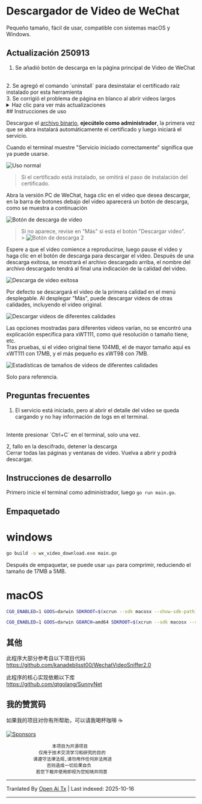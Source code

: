 # Descargador de Video de WeChat

Pequeño tamaño, fácil de usar, compatible con sistemas macOS y Windows.

## Actualización 250913

1. Se añadió botón de descarga en la página principal de Video de WeChat
<br/>
2. Se agregó el comando `uninstall` para desinstalar el certificado raíz instalado por esta herramienta
<br/>
3. Se corrigió el problema de página en blanco al abrir videos largos

<details><summary>Haz clic para ver más actualizaciones</summary>

## Actualización 250808

1. Se corrigió el problema de ausencia del botón de descarga en la nueva versión de WeChat


## Actualización 250621

1. Optimización en la visualización del "progreso" durante la descarga
<br/>
2. Se añadió el comando `download` para descargar y descifrar videos desde la terminal. Para videos mayores a 1G se recomienda usar este método
<br/>

```bash
# 使用方式
./wx_video_download_xx download --url "视频地址" --key 解密key --filename "文件名"
# 视频地址、文件名参数需要双引号包裹。解密key不用双引号
# 将会下载视频到 `Downloads` 目录，然后解密
```
3、En el menú "Más" del canal de video, se agregó el botón "Imprimir comando de descarga"
<br/>
4, Se corrigió el problema de que algunos mensajes de error al instalar certificados no estaban en chino


## Actualización 250514

1, Se corrigió el problema de no poder descargar imágenes y videos

## Actualización 25042501

1, Se corrigió el problema de que los videos descargados no se podían reproducir

## Actualización 250425

1, Se corrigió el problema de no poder descargar videos

## Actualización 250424

1, Se corrigió el problema de inconsistencia en el estilo del botón de descarga
<br/>
2, Se corrigió el problema de que al hacer clic en el botón Más no se mostraba el menú Más
<br/>
3, Se agregó una alerta para que Windows pregunte si se desea ejecutar como administrador al fallar el inicio

## Actualización 250215

1, Muestra el progreso de descarga en la consola, y cuando no se puede obtener el progreso muestra los bytes descargados
<br/>
2, Se agregó la descarga de la imagen de portada en el menú "Más"
<br/>
3, Detección automática del dispositivo de red actual y proxy
<br/>
4, Soporte para parámetros de línea de comandos para especificar el dispositivo de red a usar en proxy y el puerto usado por el programa


```bash
./wx_video_download_xxx --dev=Wi-Fi --port=1080
```
> En general, no es necesario especificar manualmente el dispositivo y el número de puerto, simplemente ejecutar ./wx_video_download_xxx

## Actualización 241216

1. Soporte para descargar repeticiones de transmisiones en vivo
<br/>
2. Soporte para sistemas macOS
<br/>
Probado y funcionando en WeChat Versión 3.8.9 (28564)

Instrucciones de uso en macOS


```bash
chmod +x ./wx_video_download_darwin_xxx
sudo ./wx_video_download_darwin_xxx
```
En este momento se mostrará un aviso indicando que el archivo no se puede abrir, es necesario ir a la configuración del sistema para permitirlo, y luego ejecutar nuevamente `sudo ./wx_video_download_darwin_xxx`.  
<br/>

Durante el proceso de instalación del certificado se solicitarán permisos, solo acepte. Posteriormente, para abrir no será necesario usar `sudo`, solo hay que hacer doble clic para ejecutar.  
<br/>

Al cerrar la terminal de `macOS` por favor utilice la combinación `Command + c`, de lo contrario puede que no se cancele el proxy del sistema, lo que causaría problemas de acceso a la red.  
<br/>

> Cuando haya problemas de acceso a la red, por favor revise el proxy del sistema y cancele manualmente.  

<br/>

## Actualización 241106

1. Se corrigió el problema donde los videos que no eran la primera vez que se abrían, descargados no podían reproducirse.  

Ahora al hacer clic en los videos de "Más recomendaciones" en la página, los videos descargados se pueden abrir y reproducir normalmente.  
<br>
Cuando aparezca el mensaje "Error de descifrado, deteniendo descarga", cierre todas las páginas y ventanas de video. Ábralas de nuevo y podrá descargar.  

## Actualización 241104

1. Soporte para descargar videos en diferentes calidades.  
<br>
2. Se corrigió el problema que impedía arrastrar la barra de progreso en los videos descargados.  
<br>
3. Se corrigió el problema de descargar videos largos antes de que se cargara el progreso, lo que causaba que el video no se reprodujera o estuviera incompleto.  
<br>
4. Se corrigió el problema donde algunos videos se confundían con imágenes y no podían descargarse.  
<br>
5. Se corrigió el problema de carga infinita en las salas de transmisión en vivo.  

![Botón de descarga 2](https://raw.githubusercontent.com/ltaoo/wx_channels_download/main/assets/screenshot13.png)  

Para más detalles sobre los videos de diferentes calidades, consulte las instrucciones de uso más abajo.  

## Actualización 241102  


Añadir el botón "Descargar video" en el menú desplegable "Más", compatible con diferentes diseños de página de detalles que no muestran el botón de descarga.

![Botón de descarga2](https://raw.githubusercontent.com/ltaoo/wx_channels_download/main/assets/screenshot10.png)

## Actualización 241101

Ahora no es necesario descargar ni instalar manualmente el certificado.
<br>
Se corrigió el problema de que al descargar indicaba que no se encontraba `lib/jszip.min.js`.

## Actualización 241031

Se volvió a encontrar el problema de que no se podía descargar desde la página, esta vez se cambió a descargar un paquete comprimido, con el video dentro del paquete.
Actualmente funciona, pero no se puede garantizar que siga funcionando en el futuro.

Se recomienda usar [WechatVideoSniffer2.0](https://github.com/kanadeblisst00/WechatVideoSniffer2.0) que es más estable.

## Actualización 241030

Cuando el contenido del canal de video son múltiples imágenes, también aparecerá el botón de descarga. Al hacer clic, se descargará un paquete comprimido que contiene todas las imágenes.

## Actualización 241022

Cuando un video es eliminado, no mostraba correctamente "Eliminado" sino que quedaba siempre en estado de carga.
El botón de descarga se modificó para tener el mismo estilo que los otros botones de acción.

## Actualización 241016

La versión anterior no pudo descargar de nuevo, al cambiar a descarga directa en la página volvió a funcionar, ¿será por la versión del cliente de WeChat? No lo sé bien.
Si la versión 241016 no funciona, pueden probar otras versiones.
Actualmente mi versión de cliente de WeChat es `Weixin 3.9.12.17`, y descarga normalmente.

## Actualización 241011

Parece que el canal de video cambió de nuevo, ya no se puede descargar directamente en la página. Se cambió a que al hacer clic en el botón de descarga se copie el enlace del video al portapapeles, y luego abrirlo en Google u otro navegador para descargar.
Además, probé muchos videos que se pueden descargar directamente, ya no están cifrados. Por lo tanto, si hay videos cifrados, la nueva versión puede que falle en la descarga.

> Descargar directamente en la página, en teoría sigue siendo posible, pero la implementación es mucho más complicada, se estudiará más adelante.

</details>
## Instrucciones de uso

Descargue el [archivo binario](https://github.com/ltaoo/wx_channels_download/releases), **ejecútelo como administrador**, la primera vez que se abra instalará automáticamente el certificado y luego iniciará el servicio.

Cuando el terminal muestre "Servicio iniciado correctamente" significa que ya puede usarse.

![Uso normal](https://raw.githubusercontent.com/ltaoo/wx_channels_download/main/assets/screenshot8.png)

> Si el certificado está instalado, se omitirá el paso de instalación del certificado.

Abra la versión PC de WeChat, haga clic en el video que desea descargar, en la barra de botones debajo del video aparecerá un botón de descarga, como se muestra a continuación

![Botón de descarga de video](https://raw.githubusercontent.com/ltaoo/wx_channels_download/main/assets/screenshot1.png)

> Si no aparece, revise en "Más" si está el botón "Descargar video".<br> > ![Botón de descarga 2](https://raw.githubusercontent.com/ltaoo/wx_channels_download/main/assets/screenshot10.png)

Espere a que el video comience a reproducirse, luego pause el video y haga clic en el botón de descarga para descargar el video. Después de una descarga exitosa, se mostrará el archivo descargado arriba, el nombre del archivo descargado tendrá al final una indicación de la calidad del video.

![Descarga de video exitosa](https://raw.githubusercontent.com/ltaoo/wx_channels_download/main/assets/screenshot2.png)

Por defecto se descargará el video de la primera calidad en el menú desplegable. Al desplegar "Más", puede descargar videos de otras calidades, incluyendo el video original.

![Descargar videos de diferentes calidades](https://raw.githubusercontent.com/ltaoo/wx_channels_download/main/assets/screenshot13.png)
<br>

Las opciones mostradas para diferentes videos varían, no se encontró una explicación específica para xWT111, como qué resolución o tamaño tiene, etc.
<br>
Tras pruebas, si el video original tiene 104MB, el de mayor tamaño aquí es xWT111 con 17MB, y el más pequeño es xWT98 con 7MB.

![Estadísticas de tamaños de videos de diferentes calidades](https://raw.githubusercontent.com/ltaoo/wx_channels_download/main/assets/screenshot14.png)

Solo para referencia.

## Preguntas frecuentes

1. El servicio está iniciado, pero al abrir el detalle del video se queda cargando y no hay información de logs en el terminal.
<br>
Intente presionar `Ctrl+C` en el terminal, solo una vez.


2, fallo en la descifrado, detener la descarga
<br>
Cerrar todas las páginas y ventanas de video. Vuelva a abrir y podrá descargar.

## Instrucciones de desarrollo

Primero inicie el terminal como administrador, luego `go run main.go`.

## Empaquetado

# windows

```bash
go build -o wx_video_download.exe main.go
```

Después de empaquetar, se puede usar `upx` para comprimir, reduciendo el tamaño de 17MB a 5MB.

# macOS

```bash
CGO_ENABLED=1 GOOS=darwin SDKROOT=$(xcrun --sdk macosx --show-sdk-path) go build -trimpath -ldflags="-s -w" -o wx_video_download
```

```bash
CGO_ENABLED=1 GOOS=darwin GOARCH=amd64 SDKROOT=$(xcrun --sdk macosx --show-sdk-path) go build -trimpath -ldflags="-s -w" -o wx_video_download
```

## 其他

此程序大部分参考自以下项目代码
<br>
https://github.com/kanadeblisst00/WechatVideoSniffer2.0

此程序的核心实现依赖以下库
<br>
https://github.com/qtgolang/SunnyNet

## 我的赞赏码

如果我的项目对你有所帮助，可以请我喝杯咖啡 ☕️

[![Sponsors](https://sponsorkit-iota.vercel.app/api/sponsors)](https://sponsorkit-iota.vercel.app/api/sponsors)

```text
                 本项目为开源项目
            仅用于技术交流学习和研究的目的
          请遵守法律法规,请勿用作任何非法用途
               否则造成一切后果自负
           若您下载并使用即视为您知晓并同意
```


---

Tranlated By [Open Ai Tx](https://github.com/OpenAiTx/OpenAiTx) | Last indexed: 2025-10-16

---